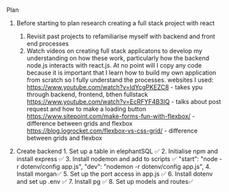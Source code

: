 Plan

1. Before starting to plan research creating a full stack project with react
    1. Revisit past projects to refamiliarise myself with backend and front end processes
    2. Watch videos on creating full stack applicatons to develop my understanding on how these work, particularly how the backend node.js interacts with react.js. At no point will I copy any code because it is important that I learn how to build my own application from scratch so I fully understand the processes. websites I used:
        https://www.youtube.com/watch?v=ldYcgPKEZC8 - takes ypu through backend, frontend, bthen fullstack
        https://www.youtube.com/watch?v=EcRFYF4B3IQ - talks about post request and how to make a loading button
        https://www.sitepoint.com/make-forms-fun-with-flexbox/ - difference between grids and flexbox
        https://blog.logrocket.com/flexbox-vs-css-grid/ - difference between grids and flexbox

2. Create backend
        1. Set up a table in elephantSQL ✅
        2. Initialise npm and install express ✅
        3. Install nodemon and add to scripts ✅
            "start": "node -r dotenv/config app.js",
            "dev": "nodemon -r dotenv/config app.js",
        4. Install morgan✅
        5. Set up the port access in app.js ✅
        6. Install dotenv and set up .env ✅
        7. Install pg ✅
        8. Set up models and routes✅